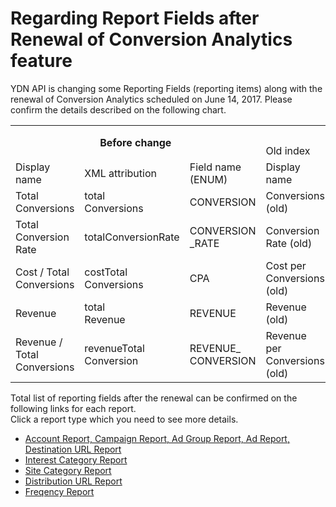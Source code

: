 # Regarding Report Fields after Renewal of Conversion Analytics feature

YDN API is changing some Reporting Fields (reporting items) along with the renewal of Conversion Analytics scheduled on June 14, 2017.
Please confirm the details described on the following chart.

<table>
<tbody>
<tr><th rowspan="2" colspan="3">Before change</th><th colspan="6">After change</th></tr><tr><td colspan="3">Old index</td><td colspan="3">New index</td></tr>
<tr><td>Display name</td><td>XML attribution</td><td>Field name (ENUM)</td><td>Display name</td><td>XML attribution</td><td>Field name (ENUM)</td><td>Display name</td><td>XML attribution</td><td>Field name (ENUM)</td></tr>
<tr><td>Total Conversions</td><td>total<br>Conversions</td><td>CONVERSION</td><td>Conversions (old)</td><td>total<br>ConversionsOld</td><td>CONVERSION<br>_OLD</td><td>Conversions</td><td>conversions</td><td>CONVERSIONS</td></tr>
<tr><td>Total Conversion Rate</td><td>totalConversionRate</td><td>CONVERSION<br>_RATE</td><td>Conversion Rate (old)</td><td>totalConversion<br>RateOld</td><td>CONVERSION<br>_RATE_OLD</td><td>Conversion rate</td><td>convRate</td><td>CONV_RATE</td></tr>
<tr><td>Cost / Total Conversions</td><td>costTotal<br>Conversions</td><td>CPA</td><td>Cost per Conversions (old)</td><td>costTotal<br>ConversionsOld</td><td>CPA_OLD</td><td>Cost per Conversions</td><td>costPerConv</td><td>COST_PER_CONV</td></tr>
<tr><td>Revenue</td><td>total<br>Revenue</td><td>REVENUE</td><td>Revenue (old)</td><td>totalRevenue<br>Old</td><td>REVENUE_OLD</td><td>Revenue</td><td>revenue</td><td>REVENUE</td></tr>
<tr><td>Revenue / Total Conversions</td><td>revenueTotal<br>Conversion</td><td>REVENUE_<br>CONVERSION</td><td>Revenue per Conversions (old)</td><td>revenueTotal<br>ConversionOld</td><td>REVENUE_CONVER<br>SION_OLD</td><td>Revenue per Conversions</td><td>revenue<br>PerConv</td><td>REVENUE_<br>PER_CONV</td></tr>
</tbody>
</table>

Total list of reporting fields after the renewal can be confirmed on the following links for each report.<br>
Click a report type which you need to see more details.<br>

* [Account Report, Campaign Report, Ad Group Report, Ad Report, Destination URL Report](./AD.csv)
* [Interest Category Report](./INTEREST_CATEGORY.csv)
* [Site Category Report](./SITE_CATEGORY.csv)
* [Distribution URL Report](./URL.csv)
* [Freqency Report](./FREQUENCY.csv)

